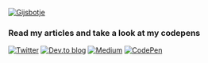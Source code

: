[![Gijsbotje](https://github-widgetbox.vercel.app/api/profile?username=gijsbotje&data=followers,repositories,stars,commits)](https://github.com/gijsbotje)


<h3 align="left">Read my articles and take a look at my codepens</h3>

[![Twitter](https://img.shields.io/badge/twitter-0A0A0A?style=for-the-badge&logo=twitter&logoColor=white)](https://twitter.com/gijsbotje)
[![Dev.to blog](https://img.shields.io/badge/dev.to-0A0A0A?style=for-the-badge&logo=dev.to&logoColor=white)](https://dev.to/gijsbotje)
[![Medium](https://img.shields.io/badge/Medium-12100E?style=for-the-badge&logo=medium&logoColor=white)](https://medium.com/@gijsbotje)
[![CodePen](https://img.shields.io/badge/Codepen-000000?style=for-the-badge&logo=codepen&logoColor=white)](https://codepen.io/gijsbotje/)

